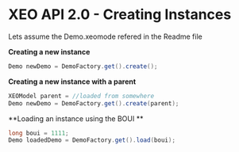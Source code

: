 # XEO API 2.0 - Creating Instances

Lets assume the Demo.xeomode refered in the Readme file

**Creating a new instance**

```java
Demo newDemo = DemoFactory.get().create();
```

**Creating a new instance with a parent**
```java
XEOModel parent = //loaded from somewhere
Demo newDemo = DemoFactory.get().create(parent);
```

**Loading an instance using the BOUI **
```java
long boui = 1111;
Demo loadedDemo = DemoFactory.get().load(boui);
```